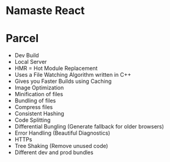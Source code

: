 # Namaste React 

# Parcel
- Dev Build
- Local Server
- HMR = Hot Module Replacement
- Uses a File Watching Algorithm written in C++
- Gives you Faster Builds using Caching
- Image Optimization
- Minification of files
- Bundling of files
- Compress files
- Consistent Hashing
- Code Splitting
- Differential Bungling (Generate fallback for older browsers)
- Error Handling (Beautiful Diagnostics)
- HTTPs
- Tree Shaking (Remove unused code)
- Different dev and prod bundles
